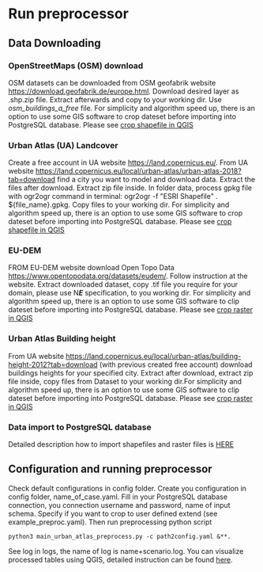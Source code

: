 # Run preprocessor
## Data Downloading
### OpenStreetMaps (OSM) download
OSM datasets can be downloaded from OSM geofabrik website https://download.geofabrik.de/europe.html. Download desired layer as .shp.zip file. Extract afterwards and copy to your working dir. Use *osm_buildings_a_free* file. For simplicity and algorithm speed up, there is an option to use some GIS software to crop dateset before importing into PostgreSQL database. Please see [crop shapefile in QGIS](user_preproces.md)

### Urban Atlas (UA) Landcover
Create a free account in UA website https://land.copernicus.eu/. From UA website https://land.copernicus.eu/local/urban-atlas/urban-atlas-2018?tab=download find a city you want to model and download data. Extract the files after download. Extract zip file inside. In folder data, process gpkg file with ogr2ogr command in terminal: ogr2ogr -f "ESRI Shapefile" . ${file_name}.gpkg. Copy files to your working dir. For simplicity and algorithm speed up, there is an option to use some GIS software to crop dateset before importing into PostgreSQL database. Please see [crop shapefile in QGIS](user_preproces.md)

### EU-DEM 
FROM EU-DEM website download Open Topo Data https://www.opentopodata.org/datasets/eudem/. Follow instruction at the website. Extract downloaded dataset, copy .tif file you require for your domain, please use N***E*** specification, to you working dir. For simplicity and algorithm speed up, there is an option to use some GIS software to clip dateset before importing into PostgreSQL database. Please see [crop raster in QGIS](user_preproces.md)

### Urban Atlas Building height
From UA website https://land.copernicus.eu/local/urban-atlas/building-height-2012?tab=download (with previous created free account) download buildings heights for your specified city. Extract after download, extract zip file inside, copy files from Dataset to your working dir.For simplicity and algorithm speed up, there is an option to use some GIS software to clip dateset before importing into PostgreSQL database. Please see [crop raster in QGIS](user_preproces.md)

### Data import to PostgreSQL database
Detailed description how to import shapefiles and raster files is [HERE](import2postgresql.md)

## Configuration and running preprocessor
Check default configurations in config folder. Create you configuration in config folder, name_of_case.yaml. Fill in your PostgreSQL database connection, you connection username and password, name of input schema. Specify if you want to crop to user defined extend (see example_preproc.yaml). Then run preprocessing python script 
```
python3 main_urban_atlas_preprocess.py -c path2config.yaml &**. 
```
See log in logs, the name of log is name+scenario.log. You can visualize processed tables using QGIS, detailed instruction can be found [here](../../docs/visuallization.md).